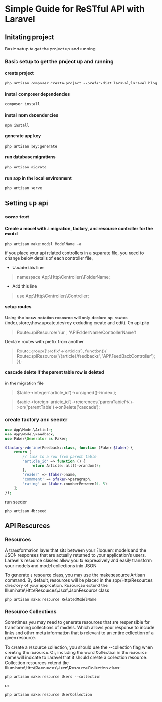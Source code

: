 # Simple Guide for ReSTful API with Laravel

## Initating project

Basic setup to get the project up and running

### Basic setup to get the project up and running

#### create project

```console
php artisan composer create-project --prefer-dist laravel/laravel blog
```

#### install composer dependencies

```console
composer install
```

#### install npm dependencies

```console
npm install
```

#### generate app key

```console
php artisan key:generate
```

#### run database migrations

```console
php artisan migrate
```

#### run app in the local environment

```console
php artisan serve
```

## Setting up api

### some text

#### Create a model with a migration, factory, and resource controller for the model

```console
php artisan make:model ModelName -a
```

if you place your api related controllers in a separate file, you need to change below details of each controller file,

-   Update this line

> namespace App\Http\Controllers\FolderName;

-   Add this line

> use App\Http\Controllers\Controller;

#### setup routes

Using the beow notation resource will only declare api routes (index,store,show,update,destroy excluding create and edit).
On api.php

> Route::apiResource('/url', 'APIFolderName\ControllerName')

Declare routes with prefix from another

> Route::group(['prefix'=>'articles'], function(){
> Route::apiResource('/{article}/feedbacks', 'API\FeedBackController');
> });

#### cascade delete if the parent table row is deleted

in the migration file

> \$table->integer('article_id')->unsigned()->index();

> \$table->foreign('article_id')->references('parentTablePK')->on('parentTable')->onDelete('cascade');

### create factory and seeder

```php
use App\Model\Article;
use App\Model\Feedback;
use Faker\Generator as Faker;

$factory->define(Feedback::class, function (Faker $faker) {
    return [
        // link to a row from parent table
        'article_id' => function () {
            return Article::all()->random();
        },
        'reader' => $faker->name,
        'commment' => $faker->paragraph,
        'rating' => $faker->numberBetween(0, 5)
    ];
});
```

run seeder

```console
php artisan db:seed
```

## API Resources

### Resources

A transformation layer that sits between your Eloquent models and the JSON responses that are actually returned to your application's users. Laravel's resource classes allow you to expressively and easily transform your models and model collections into JSON.

To generate a resource class, you may use the make:resource Artisan command. By default, resources will be placed in the app/Http/Resources directory of your application. Resources extend the Illuminate\Http\Resources\Json\JsonResource class

```console
php artisan make:resource RelatedModelName
```

### Resource Collections

Sometimes you may need to generate resources that are responsible for transforming collections of models. Which allows your response to include links and other meta information that is relevant to an entire collection of a given resource.

To create a resource collection, you should use the --collection flag when creating the resource. Or, including the word Collection in the resource name will indicate to Laravel that it should create a collection resource. Collection resources extend the  Illuminate\Http\Resources\Json\ResourceCollection class:

```console
php artisan make:resource Users --collection
```

or

```console
php artisan make:resource UserCollection
```
